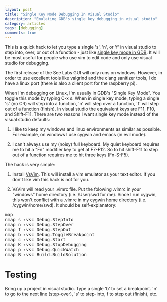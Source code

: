 ```yaml
---
layout: post
title: "Single Key Mode Debugging In Visual Studio"
description: "Emulating GDB's single key debugging in visual studio"
category: articles
tags: [debugging]
comments: true  
---
```


This is a quick hack to let you type a single 's', 'n', or 'f' in visual studio
to step into, over, or out of a function - just like [single key mode in
GDB](https://sourceware.org/gdb/onlinedocs/gdb/TUI-Single-Key-Mode.html). It will
be most useful for people who use vim to edit code and only use visual studio for
debugging.

The first release of the See Labs GUI will only runs on windows. However, in
order to use excellent tools like valgrind and the clang sanitizer tools, I do
have a linux port (there is also a client port for the raspberry pi).

When I'm debugging on Linux, I'm usually in GDB's "Single Key Mode". You toggle
this mode by typing C-x s. When in single key mode, typing a single 's' (no CR)
will step into a function, 'n' will step over a function, 'f' will step out of a
function (finish). In visual studio the equivalent keys are F11, F10, and
Shift-F11. There are two reasons I want single key mode instead of the visual
studio defaults:

1. I like to keep my windows and linux environments as similar as possible. For
   example, on windows I use cygwin and emacs (in evil mode).

2. I can't always use my (noisy) full keyboard. My quiet keyboard requires me to
   hit a "Fn" modifier key to get at F7-F12. So to hit shift-F11 to step out of a
   function requires me to hit three keys (Fn-S-F5).

The hack is very simple:

1. Install
   [VsVim](http://visualstudiogallery.msdn.microsoft.com/59ca71b3-a4a3-46ca-8fe1-0e90e3f79329). This
   will install a vim emulator as your text editor. If you don't like vim this
   hack is not for you.

2. VsVim will read your .vimrc file. Put the folowing .vimrc in your "windows"
   home directory (i.e. /User/swd for me). Since I run cygwin, this won't conflict
   with a .vimrc in my cygwin home directory (i.e. /cygwin/home/swd). It should be
   self-explanatory:

<pre>
map <C-[> <ESC>
nmap s :vsc Debug.StepInto<CR>
nmap n :vsc Debug.StepOver<CR>
nmap f :vsc Debug.StepOut<CR>
nmap b :vsc Debug.ToggleBreakpoint<CR>
nmap c :vsc Debug.Start<CR>
nmap K :vsc Debug.StopDebugging<CR>
nmap p :vsc Debug.QuickWatch<CR>
nmap B :vsc Build.BuildSolution<CR>
</pre>

# Testing

Bring up a project in visual studio. Type a single 'b' to set a breakpoint. 'n'
to go to the next line (step-over), 's' to step-into, f to step out (finish),
etc.
